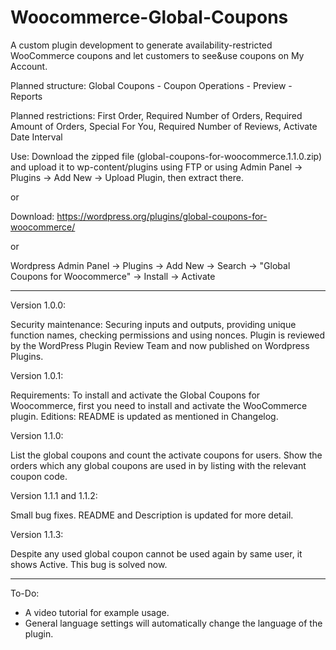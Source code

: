 # Woocommerce-Global-Coupons

A custom plugin development to generate availability-restricted WooCommerce coupons and let customers to see&use coupons on My Account.

Planned structure: Global Coupons - Coupon Operations - Preview - Reports

Planned restrictions: First Order, Required Number of Orders, Required Amount of Orders, Special For You, Required Number of Reviews, Activate Date Interval

Use: Download the zipped file (global-coupons-for-woocommerce.1.1.0.zip) and upload it to wp-content/plugins using FTP or using Admin Panel -> Plugins -> Add New -> Upload Plugin, then extract there. 

or

Download: https://wordpress.org/plugins/global-coupons-for-woocommerce/ 

or

Wordpress Admin Panel -> Plugins -> Add New -> Search -> "Global Coupons for Woocommerce" -> Install -> Activate

-----

Version 1.0.0:

Security maintenance: Securing inputs and outputs, providing unique function names, checking permissions and using nonces.
Plugin is reviewed by the WordPress Plugin Review Team and now published on Wordpress Plugins.

Version 1.0.1:

Requirements: To install and activate the Global Coupons for Woocommerce, first you need to install and activate the WooCommerce plugin.
Editions: README is updated as mentioned in Changelog.

Version 1.1.0:

List the global coupons and count the activate coupons for users.
Show the orders which any global coupons are used in by listing with the relevant coupon code.

Version 1.1.1 and 1.1.2:

Small bug fixes.
README and Description is updated for more detail.

Version 1.1.3:

Despite any used global coupon cannot be used again by same user, it shows Active. This bug is solved now.


-----

To-Do: 
- A video tutorial for example usage.
- General language settings will automatically change the language of the plugin.
